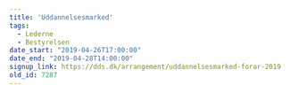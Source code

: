 ```yaml
---
title: 'Uddannelsesmarked'
tags:
  - Lederne
  - Bestyrelsen
date_start: "2019-04-26T17:00:00"
date_end: "2019-04-28T14:00:00"
signup_link: https://dds.dk/arrangement/uddannelsesmarked-forar-2019
old_id: 7287
---
```

